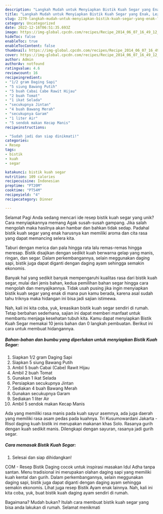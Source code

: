 ```yaml
---
description: "Langkah Mudah untuk Menyiapkan Bistik Kuah Segar yang Enak, Lezat"
title: "Langkah Mudah untuk Menyiapkan Bistik Kuah Segar yang Enak, Lezat"
slug: 2270-langkah-mudah-untuk-menyiapkan-bistik-kuah-segar-yang-enak-lezat
category: Uncategorized
date: 2022-12-16T06:51:35.693Z
image: https://img-global.cpcdn.com/recipes/Recipe_2014_06_07_16_49_12_881_ded4c2/680x482cq70/bistik-kuah-segar-foto-resep-utama.jpg
hideToc: false
enableToc: true
enableTocContent: false
thumbnail: https://img-global.cpcdn.com/recipes/Recipe_2014_06_07_16_49_12_881_ded4c2/680x482cq70/bistik-kuah-segar-foto-resep-utama.jpg
cover: https://img-global.cpcdn.com/recipes/Recipe_2014_06_07_16_49_12_881_ded4c2/680x482cq70/bistik-kuah-segar-foto-resep-utama.jpg
author: Admin
authorAv: notfound
ratingvalue: 4.6
reviewcount: 16
recipeingredient:
- "1/2 gram Daging Sapi"
- "5 siung Bawang Putih"
- "5 buah Cabai Cabe Rawit Hijau"
- "2 buah Tomat"
- "1 ikat Selada"
- "secukupnya Jintan"
- "4 buah Bawang Merah"
- "secukupnya Garam"
- "1 liter Air"
- "5 sendok makan Kecap Manis"
recipeinstructions:

- "Sudah jadi dan siap dinikmati!"
categories:
- Resep
tags:
- bistik
- kuah
- segar

katakunci: bistik kuah segar 
nutrition: 109 calories
recipecuisine: Indonesian
preptime: "PT20M"
cooktime: "PT54M"
recipeyield: "4"
recipecategory: Dinner

---
```



Selamat Pagi Anda sedang mencari ide resep bistik kuah segar yang unik? Cara menyiapkannya memang Agak susah-susah gampang. Jika salah mengolah maka hasilnya akan hambar dan bahkan tidak sedap. Padahal bistik kuah segar yang enak harusnya kan memiliki aroma dan cita rasa yang dapat memancing selera kita.


Taburi dengan merica dan pala hingga rata lalu remas-remas hingga meresap. Bistik disajikan dengan sedikit kuah berwarna gelap yang manis, ringan, dan segar. Dalam perkembangannya, selain meggunakan daging sapi, bistik juga dapat diganti dengan daging ayam sehingga semakin ekonomis.

Banyak hal yang sedikit banyak mempengaruhi kualitas rasa dari bistik kuah segar, mulai dari jenis bahan, kedua pemilihan bahan segar hingga cara mengolah dan menyajikannya. Tidak usah pusing jika ingin menyiapkan bistik kuah segar yang enak di mana pun kamu berada, karena asal sudah tahu triknya maka hidangan ini bisa jadi sajian istimewa.


Nah, kali ini kita coba, yuk, kreasikan bistik kuah segar sendiri di rumah. Tetap berbahan sederhana, sajian ini dapat memberi manfaat untuk membantu menjaga kesehatan tubuh kita. Kamu dapat menyiapkan Bistik Kuah Segar memakai 10 jenis bahan dan 0 langkah pembuatan. Berikut ini cara untuk membuat hidangannya.

<!--inarticleads1-->

##### Bahan-bahan dan bumbu yang diperlukan untuk menyiapkan Bistik Kuah Segar:

1. Siapkan 1/2 gram Daging Sapi
1. Siapkan 5 siung Bawang Putih
1. Ambil 5 buah Cabai (Cabe) Rawit Hijau
1. Ambil 2 buah Tomat
1. Gunakan 1 ikat Selada
1. Persiapkan secukupnya Jintan
1. Sediakan 4 buah Bawang Merah
1. Gunakan secukupnya Garam
1. Sediakan 1 liter Air
1. Ambil 5 sendok makan Kecap Manis


Ada yang memiliki rasa manis pada kuah sayur asemnya, ada juga daerah yang memiliki rasa asam pedas pada kuahnya. Tri Kusumowardani Jakarta - Risol daging kuah bistik ini merupakan makanan khas Solo. Rasanya gurih dengan kuah sedikit manis. Dilengkapi dengan sayuran, rasanya jadi gurih segar. 

<!--inarticleads2-->

##### Cara memasak Bistik Kuah Segar:


1. Selesai dan siap dihidangkan!

COM - Resep Bistik Daging cocok untuk inspirasi masakan Idul Adha tanpa santan. Menu tradisional ini merupakan olahan daging sapi yang memiliki kuah kental dan gurih. Dalam perkembangannya, selain meggunakan daging sapi, bistik juga dapat diganti dengan daging ayam sehingga semakin ekonomis. Lihat juga resep Bistik Ayam enak lainnya. Nah, kali ini kita coba, yuk, buat bistik kuah daging ayam sendiri di rumah. 

Bagaimana? Mudah bukan? Itulah cara membuat bistik kuah segar yang bisa anda lakukan di rumah. Selamat menikmati
